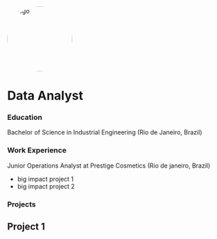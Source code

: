 <img src="" alt="Logo" style="border-radius: 50%; width: 150px; height: 150px;">


# Data Analyst

### Education
Bachelor of Science in Industrial Engineering (Rio de Janeiro, Brazil)

### Work Experience
Junior Operations Analyst at Prestige Cosmetics (Rio de janeiro, Brazil)
- big impact project 1
- big impact project 2

### Projects 
Project 1 
- 
